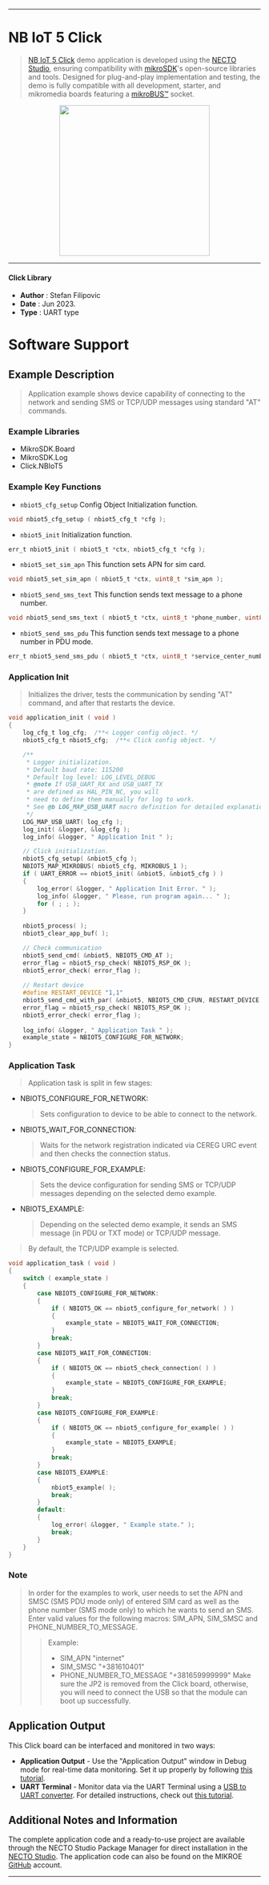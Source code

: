 
---
# NB IoT 5 Click

> [NB IoT 5 Click](https://www.mikroe.com/?pid_product=MIKROE-4472) demo application is developed using
the [NECTO Studio](https://www.mikroe.com/necto), ensuring compatibility with [mikroSDK](https://www.mikroe.com/mikrosdk)'s
open-source libraries and tools. Designed for plug-and-play implementation and testing, the demo is fully compatible with
all development, starter, and mikromedia boards featuring a [mikroBUS&trade;](https://www.mikroe.com/mikrobus) socket.

<p align="center">
  <img src="https://www.mikroe.com/?pid_product=MIKROE-4472&image=1" height=300px>
</p>

---

#### Click Library

- **Author**        : Stefan Filipovic
- **Date**          : Jun 2023.
- **Type**          : UART type

# Software Support

## Example Description

> Application example shows device capability of connecting to the network and sending SMS or TCP/UDP messages using standard "AT" commands.

### Example Libraries

- MikroSDK.Board
- MikroSDK.Log
- Click.NBIoT5

### Example Key Functions

- `nbiot5_cfg_setup` Config Object Initialization function.
```c
void nbiot5_cfg_setup ( nbiot5_cfg_t *cfg );
```

- `nbiot5_init` Initialization function.
```c
err_t nbiot5_init ( nbiot5_t *ctx, nbiot5_cfg_t *cfg );
```

- `nbiot5_set_sim_apn` This function sets APN for sim card.
```c
void nbiot5_set_sim_apn ( nbiot5_t *ctx, uint8_t *sim_apn );
```

- `nbiot5_send_sms_text` This function sends text message to a phone number.
```c
void nbiot5_send_sms_text ( nbiot5_t *ctx, uint8_t *phone_number, uint8_t *sms_text );
```

- `nbiot5_send_sms_pdu` This function sends text message to a phone number in PDU mode.
```c
err_t nbiot5_send_sms_pdu ( nbiot5_t *ctx, uint8_t *service_center_number, uint8_t *phone_number, uint8_t *sms_text );
```

### Application Init

> Initializes the driver, tests the communication by sending "AT" command, and after that restarts the device.

```c
void application_init ( void ) 
{
    log_cfg_t log_cfg;  /**< Logger config object. */
    nbiot5_cfg_t nbiot5_cfg;  /**< Click config object. */

    /**
     * Logger initialization.
     * Default baud rate: 115200
     * Default log level: LOG_LEVEL_DEBUG
     * @note If USB_UART_RX and USB_UART_TX
     * are defined as HAL_PIN_NC, you will
     * need to define them manually for log to work.
     * See @b LOG_MAP_USB_UART macro definition for detailed explanation.
     */
    LOG_MAP_USB_UART( log_cfg );
    log_init( &logger, &log_cfg );
    log_info( &logger, " Application Init " );

    // Click initialization.
    nbiot5_cfg_setup( &nbiot5_cfg );
    NBIOT5_MAP_MIKROBUS( nbiot5_cfg, MIKROBUS_1 );
    if ( UART_ERROR == nbiot5_init( &nbiot5, &nbiot5_cfg ) )
    {
        log_error( &logger, " Application Init Error. " );
        log_info( &logger, " Please, run program again... " );
        for ( ; ; );
    }
    
    nbiot5_process( );
    nbiot5_clear_app_buf( );

    // Check communication
    nbiot5_send_cmd( &nbiot5, NBIOT5_CMD_AT );
    error_flag = nbiot5_rsp_check( NBIOT5_RSP_OK );
    nbiot5_error_check( error_flag );
    
    // Restart device
    #define RESTART_DEVICE "1,1"
    nbiot5_send_cmd_with_par( &nbiot5, NBIOT5_CMD_CFUN, RESTART_DEVICE );
    error_flag = nbiot5_rsp_check( NBIOT5_RSP_OK );
    nbiot5_error_check( error_flag );
    
    log_info( &logger, " Application Task " );
    example_state = NBIOT5_CONFIGURE_FOR_NETWORK;
}
```

### Application Task

> Application task is split in few stages:
 - NBIOT5_CONFIGURE_FOR_NETWORK: 
   > Sets configuration to device to be able to connect to the network.
 - NBIOT5_WAIT_FOR_CONNECTION: 
   > Waits for the network registration indicated via CEREG URC event and then checks the connection status.
 - NBIOT5_CONFIGURE_FOR_EXAMPLE:
   > Sets the device configuration for sending SMS or TCP/UDP messages depending on the selected demo example.
 - NBIOT5_EXAMPLE:
   > Depending on the selected demo example, it sends an SMS message (in PDU or TXT mode) or TCP/UDP message.
> By default, the TCP/UDP example is selected.

```c
void application_task ( void ) 
{
    switch ( example_state )
    {
        case NBIOT5_CONFIGURE_FOR_NETWORK:
        {
            if ( NBIOT5_OK == nbiot5_configure_for_network( ) )
            {
                example_state = NBIOT5_WAIT_FOR_CONNECTION;
            }
            break;
        }
        case NBIOT5_WAIT_FOR_CONNECTION:
        {
            if ( NBIOT5_OK == nbiot5_check_connection( ) )
            {
                example_state = NBIOT5_CONFIGURE_FOR_EXAMPLE;
            }
            break;
        }
        case NBIOT5_CONFIGURE_FOR_EXAMPLE:
        {
            if ( NBIOT5_OK == nbiot5_configure_for_example( ) )
            {
                example_state = NBIOT5_EXAMPLE;
            }
            break;
        }
        case NBIOT5_EXAMPLE:
        {
            nbiot5_example( );
            break;
        }
        default:
        {
            log_error( &logger, " Example state." );
            break;
        }
    }
}
```

### Note

> In order for the examples to work, user needs to set the APN and SMSC (SMS PDU mode only)
of entered SIM card as well as the phone number (SMS mode only) to which he wants to send an SMS.
Enter valid values for the following macros: SIM_APN, SIM_SMSC and PHONE_NUMBER_TO_MESSAGE.
> > Example: 
> > - SIM_APN "internet"
> > - SIM_SMSC "+381610401"
> > - PHONE_NUMBER_TO_MESSAGE "+381659999999"
> Make sure the JP2 is removed from the Click board, otherwise, you will need to connect the USB so that the module can boot up successfully.


## Application Output

This Click board can be interfaced and monitored in two ways:
- **Application Output** - Use the "Application Output" window in Debug mode for real-time data monitoring.
Set it up properly by following [this tutorial](https://www.youtube.com/watch?v=ta5yyk1Woy4).
- **UART Terminal** - Monitor data via the UART Terminal using
a [USB to UART converter](https://www.mikroe.com/click/interface/usb?interface*=uart,uart). For detailed instructions,
check out [this tutorial](https://help.mikroe.com/necto/v2/Getting%20Started/Tools/UARTTerminalTool).

## Additional Notes and Information

The complete application code and a ready-to-use project are available through the NECTO Studio Package Manager for 
direct installation in the [NECTO Studio](https://www.mikroe.com/necto). The application code can also be found on
the MIKROE [GitHub](https://github.com/MikroElektronika/mikrosdk_click_v2) account.

---
